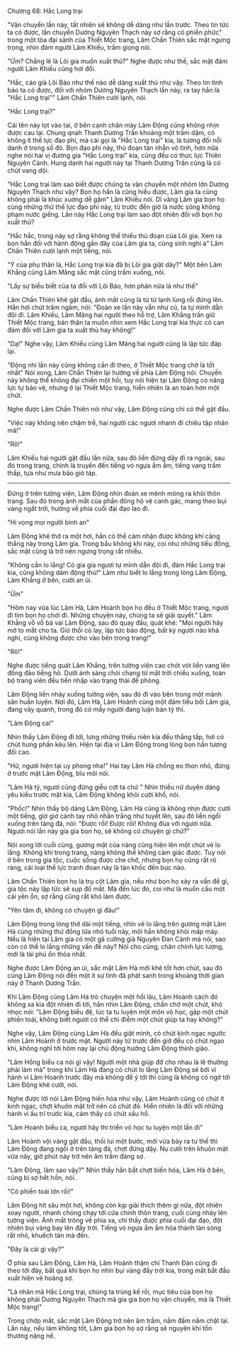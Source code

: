 




Chương 68: Hắc Long trại


"Vận chuyển lần này, tất nhiên sẽ không dễ dàng như lần trước. Theo tin tức ta có được, lần chuyển Dương Nguyên Thạch này sợ rằng có phiền phức" trong một tòa đại sảnh của Thiết Mộc trang, Lâm Chấn Thiên sắc mặt ngưng trọng, nhìn đám người Lâm Khiếu, trầm giọng nói.

"Ừm? Chẳng lẽ là Lôi gia muốn xuất thủ?" Nghe được như thế, sắc mặt đám người Lâm Khiếu cũng hơi đổi.

"Hắc, cáo già Lôi Báo như thế nào dễ dàng xuất thủ như vậy. Theo tin tình báo ta có được, đối với nhóm Dương Nguyên Thạch lần này, ra tay hẳn là "Hắc Long trại"" Lâm Chấn Thiên cười lạnh, nói.

"Hắc Long trại?"

Cái tên này lọt vào tai, ở bên cạnh chân mày Lâm Động cũng không nhịn được cau lại. Chung qnah Thanh Dương Trấn khoảng một trăm dặm, có không ít thế lực đạo phỉ, mà cái gọi là "Hắc Long trại" kia, là tương đối nổi danh ở trong số đó. Bọn đạo phỉ này, thủ đoạn tàn nhẫn vô tình, hơn nữa nghe nói hai vị đương gia "Hắc Long trại" kia, cũng đều có thực lực Thiên Nguyên Cảnh. Hung danh hai người này tại Thanh Dương Trấn cũng là có chút vang dội.

"Hắc Long trại làm sao biết được chúng ta vận chuyển một nhóm lớn Dương Nguyên Thạch như vậy? Bọn họ hẳn là cũng hiểu được, Lâm gia ta cũng không phải là khúc xuơng dễ gặm" Lâm Khiếu nói. Dĩ vãng Lâm gia bọn họ cùng những thứ thế lực đạo phỉ này, từ trước đến giờ là nước sông không phạm nước giếng. Lần này Hắc Long trại làm sao đột nhiên đối với bọn họ xuất thủ?

"Hắc hắc, trong này sợ rằng không thể thiếu thủ đoạn của Lôi gia. Xem ra bọn hắn đối với hành động gần đây của Lâm gia ta, cũng sinh nghi a" Lâm Chấn Thiên cười lạnh một tiếng, nói.

"Ý của phụ thân là, Hắc Long trại kia đã bị Lôi gia giật dây?" Một bên Lâm Khẳng cùng Lâm Mãng sắc mặt cũng trầm xuống, nói.

"Lấy sự biểu biết của ta đối với Lôi Báo, hơn phân nửa là như thế"

Lâm Chấn Thiên khẽ gật đầu, ánh mắt cũng là từ từ lạnh lùng rồi đứng lên. Hắn hơi chút trầm ngâm, nói: "Đoàn xe lần này vẫn như cũ, ta tự mình dẫn đội đi. Lâm Khiếu, Lâm Mãng hai người theo hỗ trợ, Lâm Khẳng trấn giữ Thiết Mộc trang, bản thân ta muốn nhìn xem Hắc Long trại kia thực có can đảm đối với Lâm gia ta xuất thủ hay không!"

"Dạ!" Nghe vậy, Lâm Khiếu cùng Lâm Mãng hai người cũng là lập tức đáp lại.

"Động nhi lần này cũng không cần đi theo, ở Thiết Mộc trang chờ là tốt nhất" Nói xong, Lâm Chấn Thiên lại hướng về phía Lâm Động nói. Chuyến này không thể không đại chiến một hồi, tuy nói hiện tại Lâm Động có năng lực tự bảo vệ, nhưng ở lại Thiết Mộc trang, hiển nhiên là an toàn hơn một chút.

Nghe được Lâm Chấn Thiên nói như vậy, Lâm Động cũng chỉ có thể gật đầu.

"Việc này không nên chậm trễ, hai người các ngươi nhanh đi chiêu tập nhân mã!"

"Rõ!"

Lâm Khiếu hai người gật đầu lần nữa, sau đó liền đứng dậy đi ra ngoài, sau đó trong trang, chính là truyền đến tiếng vó ngựa ầm ầm, tiếng vang trầm thấp, tựa như mưa bão gió táp.

***

Đứng ở trên tường viện, Lâm Động nhìn đoàn xe mênh mông ra khỏi thôn trang. Sau đó trong ánh mắt của phần đông hộ vệ canh gác, mang theo bụi vàng ngất trời, hướng về phía cuối đại đạo lao đi.

"Hi vọng mọi người bình an"

Lâm Động khẽ thở ra một hơi, hắn có thể cảm nhận được không khí căng thẳng này trong Lâm gia. Trong bầu không khí này, coi như những tiểu đồng, sắc mặt cũng là trở nên ngưng trọng rất nhiều.

"Không cần lo lắng! Có gia gia ngươi tự mình dẫn đội đi, đám Hắc Long trại kia, cũng không dám động thủ!" Làm như biết lo lắng trong lòng Lâm Động, Lâm Khẳng ở bên, cười an ủi.

"Ừm"

"Hôm nay vừa lúc Lâm Hà, Lâm Hoành bọn họ đều ở Thiết Mộc trang, ngươi đi tìm bọn họ chơi đi. Những chuyện này, chúng ta sẽ giải quyết." Lâm Khẳng vỗ vỗ bả vai Lâm Động, sau đó quay đầu, quát khẽ: "Mọi người hãy mở to mắt cho ta. Gió thổi cỏ lay, lập tức báo động, bất kỳ người nào khả nghi, cũng không được cho vào bên trong trang!"

"Rõ!"

Nghe được tiếng quát Lâm Khẳng, trên tường viện cao chót vót liền vang lên đông đảo tiếng hô. Dưới ánh sáng chói chang từ mặt trời chiếu xuống, toàn bộ trang viên đều tiến nhập vào trạng thái đề phòng.

Lâm Động liền nhảy xuống tường viện, sau đó đi vào bên trong một mảnh sân huấn luyện. Nơi đó, Lâm Hà, Lâm Hoành cùng một đám tiểu bối Lâm gia, đang vây quanh, trong đó có mấy người đang luận bàn tỷ thí.

"Lâm Động ca!"

Nhìn thấy Lâm Động đi tới, lưng những thiếu niên kia đều thẳng tắp, hơi có chút hưng phấn kêu lên. Hiện tại địa vị Lâm Động trong lòng bọn hắn tương đối cao.

"Hừ, ngươi hiện tại uy phong nha!" Hai tay Lâm Hà chống eo thon nhỏ, đứng ở trước mặt Lâm Động, bĩu môi nói.

"Lâm Hà tỷ, ngươi cũng đừng giễu cợt ta chứ " Nhìn thiếu nữ duyên dáng yêu kiều trước mặt kia, Lâm Động không khỏi cười khổ, nói.

"Phốc!" Nhìn thấy bộ dáng Lâm Động, Lâm Hà cũng là không nhịn được cười một tiếng, giơ giơ cánh tay nhỏ nhắn trắng như tuyết lên, sau đó liền ngồi xuống trên tảng đá, nói: "Được rồi! Được rồi! Không đùa với ngươi nữa. Ngươi nói lần này gia gia bọn họ, sẽ không có chuyện gì chứ?"

Nói xong lời cuối cùng, gương mặt của nàng cũng hiện lên một chút vẻ lo lắng. Không khí trong trang, nàng không thể không cảm giác được. Tuy nói ở bên trong gia tộc, cuộc sống được che chở, nhưng bọn họ cũng rất rõ ràng, cái loại thế lực tranh đoan này là tàn khốc đến bực nào.

Lâm Chấn Thiên bọn họ là trụ cột Lâm gia, nếu như bọn họ xảy ra vấn đề gì, gia tộc này lập tức sẽ sụp đổ mất. Mà đến lúc đó, coi như là muốn cầu một cái yên ổn, sợ rằng cũng rất khó làm được.

"Yên tâm đi, không có chuyện gì đâu!"

Lâm Động trong lòng thở dài một tiếng, nhìn vẻ lo lắng trên gương mặt Lâm Hà cùng những thứ đồng lứa nhỏ tuổi này, môi hắn không khỏi mấp máy. Nếu là hiện tại Lâm gia có một gã cường giả Nguyên Đan Cảnh mà nói, sao còn có thể lo lắng những vấn đề này? Nói cho cùng, chân chính lực lượng, mới là tài phú ổn thỏa nhất.

Nghe được Lâm Động an ủi, sắc mặt Lâm Hà mới khẽ tốt hơn chút, sau đó cùng Lâm Động nói đến một ít sự tình đã phát sanh trong khoảng thời gian này ở Thanh Dương Trấn.

Khi Lâm Động cùng Lâm Hà trò chuyện một hồi lâu, Lâm Hoành cách đó không xa kia đột nhiên đi tới, hắn nhìn Lâm Động, chần chờ một chút, khó nhọc nói: "Lâm Động biểu đệ, lúc ta tu luyện một môn võ học, gặp một chút phiền toái, không biết ngươi có thể chỉ điểm một chút giúp ta hay không?"

Nghe vậy, Lâm Động cùng Lâm Hà đều giật mình, có chút kinh ngạc ngước nhìn Lâm Hoành ở trước mặt. Người này từ trước đến giờ đều có chút ngạo khí, không nghĩ tới hôm nay lại chủ động hướng Lâm Động thỉnh giáo.

"Lâm Hồng biểu ca nói gì vậy! Người một nhà giúp đỡ cho nhau là lẽ thường phải làm mà" trong khi Lâm Hà đang có chút lo lắng Lâm Động sẽ bởi vì hành vi Lâm Hoành trước đây mà không để ý tới thì cũng là không có ngờ tới Lâm Động khẽ cười, nói.

Nghe được lời nói Lâm Động hiền hòa như vậy, Lâm Hoành cũng có chút ít kinh ngạc, chợt khuôn mặt trở nên có chút đỏ. Hiển nhiên là đối với những hành vi ấu trĩ trước kia, cảm thấy có chút xấu hổ.

"Lâm Hoành biểu ca, ngươi hãy thi triển võ học tu luyện một lần đi"

Lâm Hoành vội vàng gật đầu, thối lui một bước, mới vừa bày ra tư thế thì Lâm Động đang ngồi ở trên tảng đá, chợt đứng dậy. Nụ cười trên khuôn mặt vừa nãy, giờ phút này trở nên âm trầm đáng sợ.

"Lâm Động, làm sao vậy?" Nhìn thấy hắn bất chợt biến hóa, Lâm Hà ở bên, cũng bị sợ hết hồn, nói.

"Có phiền toái lớn rồi!"

Lâm Động hít sâu một hơi, không còn kịp giải thích thêm gì nữa, đột nhiên xoay người, nhanh chóng chạy tới cửa chính thôn trang, cuối cùng nhảy lên tường viện. Ánh mắt trông về phía xa, chỉ thấy được phía cuối đại đạo, đột nhiên bụi vàng bay lên đầy trời. Tiếng vó ngựa ầm ầm hóa thành làn sóng rất nhỏ, khuếch tán mà đến.

"Đây là cái gì vậy?"

Ở phía sau Lâm Động, Lâm Hà, Lâm Hoành thậm chí Thanh Đàn cũng đi theo tới đây, bất quá khi bọn họ nhìn bụi vàng đầy trời kia, trong mắt bắt đầu xuất hiện vẻ hoảng sợ.

"Là nhân mã Hắc Long trại, chúng ta trúng kế rồi, mục tiêu của bọn họ không phải Dương Nguyên Thạch mà gia gia bọn họ vận chuyển, mà là Thiết Mộc trang!"

Trong chớp mắt, sắc mặt Lâm Động trở nên âm trầm, nắm đấm nắm chặt lại. Lần này, nếu làm không tốt, Lâm gia bọn họ sợ rằng sẽ nguyên khí tổn thương nặng nề.




